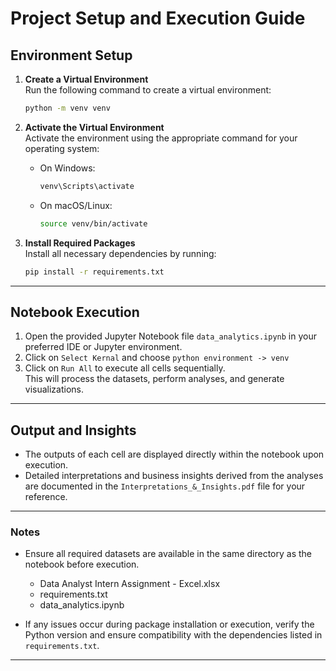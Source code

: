 # **Project Setup and Execution Guide**

## **Environment Setup**

1. **Create a Virtual Environment**  
   Run the following command to create a virtual environment:  
   ```bash
   python -m venv venv
   ```

2. **Activate the Virtual Environment**  
   Activate the environment using the appropriate command for your operating system:  
   - On Windows:  
     ```bash
     venv\Scripts\activate
     ```
   - On macOS/Linux:  
     ```bash
     source venv/bin/activate
     ```

3. **Install Required Packages**  
   Install all necessary dependencies by running:  
   ```bash
   pip install -r requirements.txt
   ```

---

## **Notebook Execution**

1. Open the provided Jupyter Notebook file `data_analytics.ipynb` in your preferred IDE or Jupyter environment.
2. Click on `Select Kernal` and choose `python environment -> venv`
3. Click on `Run All` to execute all cells sequentially.  
   This will process the datasets, perform analyses, and generate visualizations.

---

## **Output and Insights**

- The outputs of each cell are displayed directly within the notebook upon execution.
- Detailed interpretations and business insights derived from the analyses are documented in the `Interpretations_&_Insights.pdf` file for your reference.

---

### **Notes**

- Ensure all required datasets are available in the same directory as the notebook before execution.
    
    * Data Analyst Intern Assignment - Excel.xlsx
    * requirements.txt
    * data_analytics.ipynb
- If any issues occur during package installation or execution, verify the Python version and ensure compatibility with the dependencies listed in `requirements.txt`.

---
